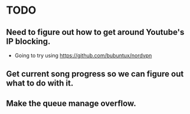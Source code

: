 # TODO

## Need to figure out how to get around Youtube's IP blocking.

- Going to try using https://github.com/bubuntux/nordvpn

## Get current song progress so we can figure out what to do with it.

## Make the queue manage overflow.
